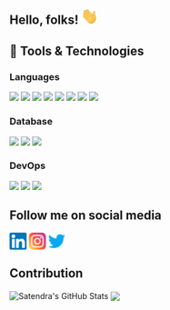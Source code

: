 ## Hello, folks! <img src="https://raw.githubusercontent.com/satendra-sr/satendra-sr/master/icons/wave.gif" width="30px">


## 🔧 Tools & Technologies

### Languages
![](https://img.shields.io/badge/Code-Laravel-informational?style=flat&logo=laravel&logoColor=white&color=30be8d)
![](https://img.shields.io/badge/Code-codeigniter-informational?style=flat&logo=codeigniter&logoColor=white&color=30be8d)
![](https://img.shields.io/badge/Code-wordpress-informational?style=flat&logo=wordpress&logoColor=white&color=30be8d)
![](https://img.shields.io/badge/Code-NestJs-informational?style=flat&logo=nestjs&logoColor=white&color=30be8d)
![](https://img.shields.io/badge/Code-ReactJs-informational?style=flat&logo=reactjs&logoColor=white&color=30be8d)
![](https://img.shields.io/badge/Code-IOS-informational?style=flat&logo=IOS&logoColor=white&color=30be8d)
![](https://img.shields.io/badge/Code-Vue-informational?style=flat&logo=vue.js&logoColor=white&color=30be8d)
![](https://img.shields.io/badge/Shell-Bash-informational?style=flat&logo=gnu-bash&logoColor=white&color=30be8d)


### Database
![](https://img.shields.io/badge/Code-PostgreSQL-informational?style=flat&logo=postgresql&logoColor=white&color=22c8c9)
![](https://img.shields.io/badge/Code-MySQL-informational?style=flat&logo=MySQL&logoColor=white&color=22c8c9)
![](https://img.shields.io/badge/Tools-mongodb-informational?style=flat&logo=mongodb&logoColor=white&color=22c8c9)

### DevOps
![](https://img.shields.io/badge/Cloud-AWS-informational?style=flat&logo=aws&logoColor=white&color=ffb43b)
![](https://img.shields.io/badge/Tools-Docker-informational?style=flat&logo=docker&logoColor=white&color=ffb43b)
![](https://img.shields.io/badge/Tools-CICD-informational?style=flat&logo=CICD&logoColor=white&color=ffb43b)


## Follow me on social media

[<img src="https://raw.githubusercontent.com/satendra-sr/satendra-sr/master/icons/linkedin.svg" height="30em" align="center" alt="Follow me on LinkedIn" title="Follow on Instagram"/>](https://linkedin.com/in/satendra-sr)
[<img src="https://raw.githubusercontent.com/satendra-sr/satendra-sr/master/icons/instagram.svg" height="30em" align="center" alt="Follow me on Instagram" title="Follow me on Instagram"/>](https://www.instagram.com/sr_satendra)
[<img src="https://raw.githubusercontent.com/satendra-sr/satendra-sr/master/icons/twitter.svg" height="30em" align="center" alt="Follow me on Twitter" title="Follow me on Twitter"/>](https://twitter.com/Satendra_Rwt)


## Contribution

<img align="center" src="https://github-readme-stats.vercel.app/api/top-langs/?username=satendra-sr&show_icons=true&line_height=27&count_private=true&layout=compact&bg_color=0,73FA79,73FDFF,D783FF&theme=graywhite" alt="Satendra's GitHub Stats"/>
<img align="center" src="https://github-readme-stats.vercel.app/api?username=satendra-sr&show_icons=true&include_all_commits=true&line_height=21&bg_color=0,EC6C6C,FFD479,FFFC79,73FA79&theme=graywhite" />





<!--
**Satendra-SR/Satendra-SR** is a ✨ _special_ ✨ repository because its `README.md` (this file) appears on your GitHub profile.

Here are some ideas to get you started:


- 🔭 I’m currently working on ...
- 🌱 I’m currently learning ...
- 👯 I’m looking to collaborate on ...
- 🤔 I’m looking for help with ...
- 💬 Ask me about ...
- 📫 How to reach me: ...
- 😄 Pronouns: ...
- ⚡ Fun fact: ...
-->


